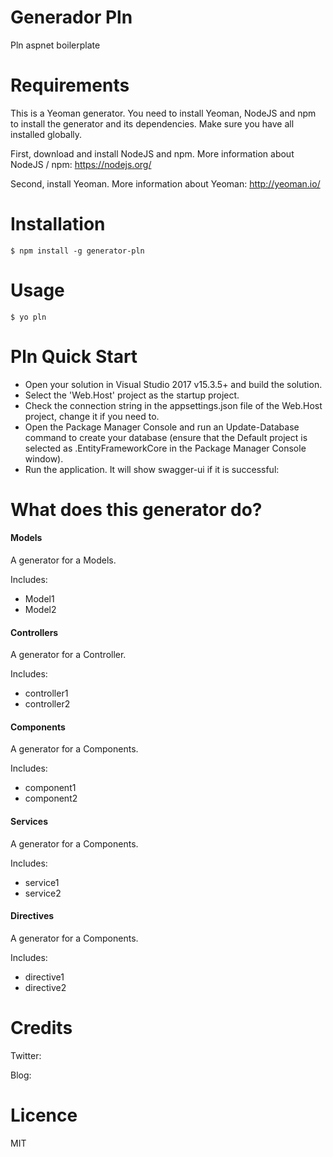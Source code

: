 # Generador Pln
Pln aspnet boilerplate

# Requirements
This is a Yeoman generator. You need to install Yeoman, NodeJS and npm to install the generator and its dependencies. Make sure you have all installed globally.

First, download and install NodeJS and npm. More information about NodeJS / npm: https://nodejs.org/

Second, install Yeoman. More information about Yeoman: http://yeoman.io/

# Installation
```
$ npm install -g generator-pln
```

# Usage
```
$ yo pln
```
# Pln Quick Start

- Open your solution in Visual Studio 2017 v15.3.5+ and build the solution.
- Select the 'Web.Host' project as the startup project.
- Check the connection string in the appsettings.json file of the Web.Host project, change it if you need to.
- Open the Package Manager Console and run an Update-Database command to create your database (ensure that the Default project is selected as .EntityFrameworkCore in the Package Manager Console window).
- Run the application. It will show swagger-ui if it is successful:

# What does this generator do?


#### Models
A generator for a Models.

Includes:
- Model1
- Model2

#### Controllers
A generator for a Controller.

Includes:
- controller1
- controller2

#### Components
A generator for a Components.

Includes:
- component1
- component2

#### Services
A generator for a Components.

Includes:
- service1
- service2

#### Directives
A generator for a Components.

Includes:
- directive1
- directive2


# Credits

Twitter: 

Blog: 

# Licence
MIT
